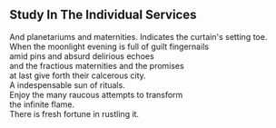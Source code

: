 Study In The Individual Services
--------------------------------
And planetariums and maternities. Indicates the curtain's setting toe.  
When the moonlight evening is full of guilt fingernails  
amid pins and absurd delirious echoes  
and the fractious maternities and the promises  
at last give forth their calcerous city.  
A indespensable sun of rituals.  
Enjoy the many raucous attempts to transform  
the infinite flame.  
There is fresh fortune in rustling it.  

